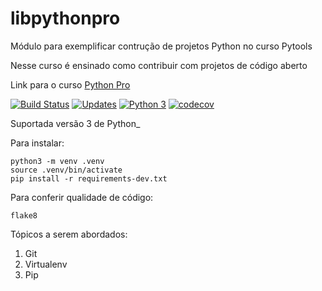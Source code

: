 # libpythonpro
Módulo para exemplificar contrução de projetos Python no curso Pytools

Nesse curso é ensinado como contribuir com projetos de código aberto

Link para o curso [Python Pro](https://www.python.pro.br/)

[![Build Status](https://travis-ci.com/ivansilva86/libpythonpro.svg?branch=master)](https://travis-ci.com/ivansilva86/libpythonpro)
[![Updates](https://pyup.io/repos/github/ivansilva86/libpythonpro/shield.svg)](https://pyup.io/repos/github/ivansilva86/libpythonpro/)
[![Python 3](https://pyup.io/repos/github/ivansilva86/libpythonpro/python-3-shield.svg)](https://pyup.io/repos/github/ivansilva86/libpythonpro/)
[![codecov](https://codecov.io/gh/ivansilva86/pythonbirds/branch/simples/graph/badge.svg)](https://codecov.io/gh/ivansilva86/pythonbirds)


Suportada versão 3 de Python_

Para instalar:

```console
python3 -m venv .venv
source .venv/bin/activate
pip install -r requirements-dev.txt
```

Para conferir qualidade de código:

```console
flake8
```

Tópicos a serem abordados:
1. Git
2. Virtualenv
3. Pip 
